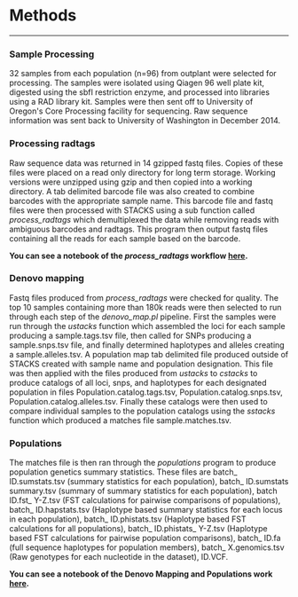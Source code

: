 # Methods #
-----
### Sample Processing ###
32 samples from each population (n=96) from outplant were selected for processing. The samples were isolated using Qiagen 96 well plate kit, digested using the sbfI restriction enzyme, and processed into libraries using a RAD library kit. Samples were then sent off to University of Oregon's Core Processing facility for sequencing. Raw sequence information was sent back to University of Washington in December 2014. 


### Processing radtags ###
Raw sequence data was returned in 14 gzipped fastq files. Copies of these files were placed on a read only directory for long term storage. Working versions were unzipped using gzip and then copied into a working directory. A tab delimited barcode file was also created to combine barcodes with the appropriate sample name. This barcode file and fastq files were then processed with STACKS using a sub function called *process_radtags* which demultiplexed the data while removing reads with ambiguous barcodes and radtags. This program then output fastq files containing all the reads for each sample based on the barcode. 

**You can see a notebook of the *process_radtags* workflow [here](http://nbviewer.ipython.org/urls/raw.github.com/jheare/Fish546-Jake/master/nb/RAD-Seq%20Process.ipynb).**

### Denovo mapping ###
Fastq files produced from *process_radtags* were checked for quality. The top 10 samples containing more than 180k reads were then selected to run through each step of the *denovo_map.pl* pipeline. First the samples were run through the *ustacks* function which assembled the loci for each sample producing a sample.tags.tsv file, then called for SNPs producing a sample.snps.tsv file, and finally determined haplotypes and alleles creating a sample.alleles.tsv. A population map tab delimited file produced outside of STACKS created with sample name and population designation. This file was then applied with the files produced from *ustacks* to *cstacks* to produce catalogs of all loci, snps, and haplotypes for each designated population in files Population.catalog.tags.tsv, Population.catalog.snps.tsv, Population.catalog.alleles.tsv. Finally these catalogs were then used to compare individual samples to the population catalogs using the *sstacks* function which produced a matches file sample.matches.tsv. 
 
### Populations ###
The matches file is then ran through the *populations* program to produce population genetics summary statistics. These files are batch_ ID.sumstats.tsv (summary statistics for each population), batch_ ID.sumstats summary.tsv (summary of summary statistics for each population), batch ID.fst_ Y-Z.tsv (FST calculations for pairwise comparisons of populations), batch_ ID.hapstats.tsv (Haplotype based summary statistics for each locus in each population), batch_ ID.phistats.tsv (Haplotype based FST calculations for all populations), batch_ ID.phistats_ Y-Z.tsv (Haplotype based FST calculations for pairwise population comparisons), batch_ ID.fa (full sequence haplotypes for population members), batch_ X.genomics.tsv (Raw genotypes for each nucleotide in the dataset), ID.VCF. 

**You can see a notebook of the Denovo Mapping and Populations work [here](http://nbviewer.ipython.org/github/jheare/Fish546-Jake/blob/master/nb/Denovo%20Map%20Piecemeal.ipynb).**